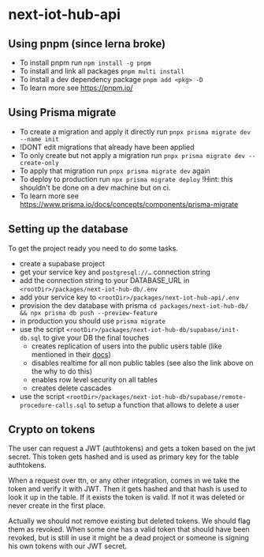 # next-iot-hub-api



## Using pnpm (since lerna broke)

* To install pnpm run `npm install -g pnpm`
* To install and link all packages `pnpm multi install`
* To install a dev dependency package `pnpm add <pkg> -D`
* To learn more see https://pnpm.io/

## Using Prisma migrate

* To create a migration and apply it directly run `pnpx prisma migrate dev --name init`
* !DONT edit migrations that already have been applied
* To only create but not apply a migration run `pnpx prisma migrate dev --create-only`
* To apply that migration run `pnpx prisma migrate dev` again
* To deploy to production run `npx prisma migrate deploy` !Hint: this shouldn't be done on a dev machine but on ci.
* To learn more see https://www.prisma.io/docs/concepts/components/prisma-migrate

## Setting up the database

To get the project ready you need to do some tasks.

* create a supabase project
* get your service key and `postgresql://…` connection string
* add the connection string to your DATABASE_URL  in `<rootDir>/packages/next-iot-hub-db/.env`
* add your service key to `<rootDir>/packages/next-iot-hub-api/.env`
* provision the dev database with prisma `cd packages/next-iot-hub-db/ && npx prisma db push --preview-feature`
* in production you should use `prisma migrate`
* use the script `<rootDir>/packages/next-iot-hub-db/supabase/init-db.sql` to give your DB the final touches
  * creates replication of users into the public users table (like mentioned in their [docs](https://supabase.io/docs/guides/auth#create-a-publicusers-table))
  * disables realtime for all non public tables (see also the link above on the why to do this)
  * enables row level security on all tables
  * creates delete cascades
* use the script `<rootDir>/packages/next-iot-hub-db/supabase/remote-procedure-calls.sql` to setup a function that allows to delete a user

## Crypto on tokens

The user can request a JWT (authtokens) and gets a token based on the jwt secret. This token gets hashed and is used as primary key for the table authtokens.

When a request over ttn, or any other integration, comes in we take the token and verify it with JWT. Then it gets hashed and that hash is used to look it up in the table. If it exists the token is valid. If not it was deleted or never create in the first place.

Actually we should not remove existing but deleted tokens. We should flag them as revoked. When some one has a valid token that should have been revoked, but is still in use it might be a dead project or someone is signing his own tokens with our JWT secret.



